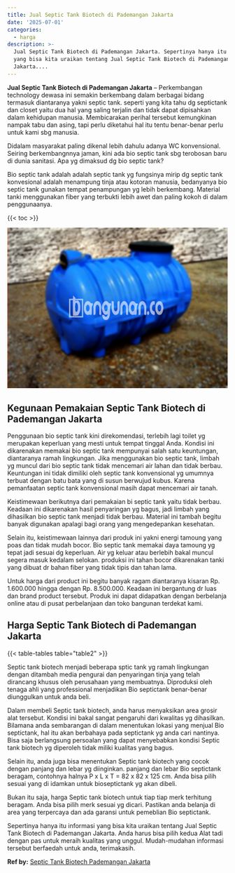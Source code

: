 ```yaml
---
title: Jual Septic Tank Biotech di Pademangan Jakarta
date: '2025-07-01'
categories:
  - harga
description: >-
  Jual Septic Tank Biotech di Pademangan Jakarta. Sepertinya hanya itu informasi
  yang bisa kita uraikan tentang Jual Septic Tank Biotech di Pademangan
  Jakarta....
---
```


**Jual Septic Tank Biotech di Pademangan Jakarta** – Perkembangan technology dewasa ini semakin berkembang dalam berbagai bidang termasuk diantaranya yakni septic tank. seperti yang kita tahu dg septictank dan closet yaitu dua hal yang saling terjalin dan tidak dapat dipisahkan dalam kehidupan manusia. Membicarakan perihal tersebut kemungkinan nampak tabu dan asing, tapi perlu diketahui hal itu tentu benar-benar perlu untuk kami sbg manusia.

Didalam masyarakat paling dikenal lebih dahulu adanya WC konvensional. Seiring berkembangnnya jaman, kini ada bio septic tank sbg terobosan baru di dunia sanitasi. Apa yg dimaksud dg bio septic tank?

Bio septic tank adalah adalah septic tank yg fungsinya mirip dg septic tank konvesional adalah menampung tinja atau kotoran manusia, bedanyanya bio septic tank gunakan tempat penampungan yg lebih berkembang. Material tanki menggunakan fiber yang terbukti lebih awet dan paling kokoh di dalam penggunaanya.

{{< toc >}}

![Jual Septic Tank Biotech di Pademangan Jakarta](/images/jual-bio-septictank-08.png)

## Kegunaan Pemakaian Septic Tank Biotech di Pademangan Jakarta

Penggunaan bio septic tank kini direkomendasi, terlebih lagi toilet yg merupakan keperluan yang mesti untuk tempat tinggal Anda. Kondisi ini dikarenakan memakai bio septic tank mempunyai salah satu keuntungan, diantaranya ramah lingkungan. Jika menggunakan bio septic tank, limbah yg muncul dari bio septic tank tidak mencemari air lahan dan tidak berbau. Keuntungan ini tidak dimiliki oleh septic tank konvensional yg umumnya terbuat dengan batu bata yang di susun berwujud kubus. Karena pemanfaatan septic tank konvensional masih dapat mencemari air tanah.

Keistimewaan berikutnya dari pemakaian bi septic tank yaitu tidak berbau. Keadaan ini dikarenakan hasil penyaringan yg bagus, jadi limbah yang dihasilkan bio septic tank menjadi tidak berbau. Material ini tambah begitu banyak digunakan apalagi bagi orang yang mengedepankan kesehatan.

Selain itu, keistimewaan lainnya dari produk ini yakni energi tamoung yang poas dan tidak mudah bocor. Bio septic tank memakai daya tamoung yg tepat jadi sesuai dg keperluan. Air yg keluar atau berlebih bakal muncul segera masuk kedalam selokan. produksi ini tahan bocor dikarenakan tanki yang dibuat dr bahan fiber yang tidak tipis dan tahan lama.

Untuk harga dari product ini begitu banyak ragam diantaranya kisaran Rp. 1.600.000 hingga dengan Rp. 8.500.000. Keadaan ini bergantung dr luas dan brand product tersebut. Produk ini dapat didapatkan dengan berbelanja online atau di pusat perbelanjaan dan toko bangunan terdekat kami.

## Harga Septic Tank Biotech di Pademangan Jakarta

{{< table-tables table="table2" >}}

Septic tank biotech menjadi beberapa sptic tank yg ramah lingkungan dengan ditambah media pengurai dan penyaringan tinja yang telah dirancang khusus oleh perusahaan yang membuatnya. Diproduksi oleh tenaga ahli yang professional menjadikan Bio septictank benar-benar diunggulkan untuk anda beli.

Dalam membeli Septic tank biotech, anda harus menyaksikan area grosir alat tersebut. Kondisi ini bakal sangat pengaruhi dari kwalitas yg dihasilkan. Bilamana anda sembarangan di dalam menentukan lokasi yang menjual Bio septictank, hal itu akan berbahaya pada septictank yg anda cari nantinya. Bisa saja berlangsung persoalan yang dapat menyebabkan kondisi Septic tank biotech yg diperoleh tidak miliki kualitas yang bagus.

Selain itu, anda juga bisa menentukan Septic tank biotech yang cocok dengan panjang dan lebar yg diinginkan. panjang dan lebar Bio septictank beragam, contohnya halnya P x L x T = 82 x 82 x 125 cm. Anda bisa pilih sesuai yang di idamkan untuk bioseptictank yg akan dibeli.

Bukan itu saja, harga Septic tank biotech untuk tiap tiap merk terhitung beragam. Anda bisa pilih merk sesuai yg dicari. Pastikan anda belanja di area yang terpercaya dan ada garansi untuk pemeblian Bio septictank.

Sepertinya hanya itu informasi yang bisa kita uraikan tentang Jual Septic Tank Biotech di Pademangan Jakarta. Anda harus bisa pilih kedua Alat tadi dengan pas untuk meraih kualitas yang unggul. Mudah-mudahan informasi tersebut berfaedah untuk anda, terimakasih.

**Ref by:** [Septic Tank Biotech Pademangan Jakarta](https://id.wikipedia.org/wiki/Septic)
